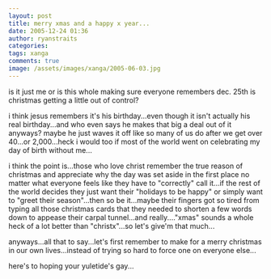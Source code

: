 ```yaml
---
layout: post
title: merry xmas and a happy x year...
date: 2005-12-24 01:36
author: ryanstraits
categories:
tags: xanga
comments: true
image: /assets/images/xanga/2005-06-03.jpg
---
```

is it just me or is this whole making sure everyone remembers dec. 25th is christmas getting a little out of control?

<!-- break -->

i think jesus remembers it's his birthday...even though it isn't actually his real birthday...and who even says he makes that big a deal out of it anyways? maybe he just waves it off like so many of us do after we get over 40...or 2,000...heck i would too if most of the world went on celebrating my day of birth without me...

i think the point is...those who love christ remember the true reason of christmas and appreciate why the day was set aside in the first place no matter what everyone feels like they have to "correctly" call it...if the rest of the world decides they just want their "holidays to be happy" or simply want to "greet their season"...then so be it...maybe their fingers got so tired from typing all those christmas cards that they needed to shorten a few words down to appease their carpal tunnel...and really...."xmas" sounds a whole heck of a lot better than "christx"...so let's give'm that much...

anyways...all that to say...let's first remember to make for a merry christmas in our own lives...instead of trying so hard to force one on everyone else...

here's to hoping your yuletide's gay...
